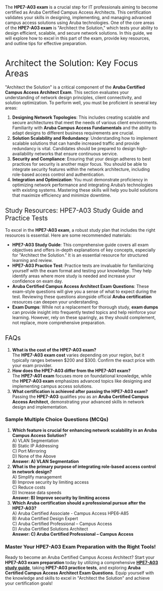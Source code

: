 <p><span style="font-weight: 400;">The </span><strong>HPE7-A03 exam</strong><span style="font-weight: 400;"> is a crucial step for IT professionals aiming to become certified as Aruba Certified Campus Access Architects. This certification validates your skills in designing, implementing, and managing advanced campus access solutions using Aruba technologies. One of the core areas of the </span><strong>HPE7-A03 exam</strong><span style="font-weight: 400;"> is "Architect the Solution," which tests your ability to design efficient, scalable, and secure network solutions. In this guide, we will explore how to excel in this part of the exam, provide key resources, and outline tips for effective preparation.</span></p>
<h1><span style="font-weight: 400;">Architect the Solution: Key Focus Areas</span></h1>
<p><span style="font-weight: 400;">"Architect the Solution" is a critical component of the </span><strong>Aruba Certified Campus Access Architect Exam</strong><span style="font-weight: 400;">. This section evaluates your understanding of network design principles, client connectivity, and solution optimization. To perform well, you must be proficient in several key areas:</span></p>
<ol>
<li style="font-weight: 400;"><strong>Designing Network Topologies</strong><span style="font-weight: 400;">: This includes creating scalable and secure architectures that meet the needs of various client environments. Familiarity with </span><strong>Aruba Campus Access Fundamentals</strong><span style="font-weight: 400;"> and the ability to adapt designs to different business requirements are crucial.</span></li>
<li style="font-weight: 400;"><strong>Solution Scalability and Redundancy</strong><span style="font-weight: 400;">: Understanding how to implement scalable solutions that can handle increased traffic and provide redundancy is vital. Candidates should be prepared to design high-availability networks that ensure continuous service.</span></li>
<li style="font-weight: 400;"><strong>Security and Compliance</strong><span style="font-weight: 400;">: Ensuring that your design adheres to best practices for security is another major focus. You should be able to integrate security features within the network architecture, including role-based access control and authentication.</span></li>
<li style="font-weight: 400;"><strong>Integration and Optimization</strong><span style="font-weight: 400;">: You must demonstrate proficiency in optimizing network performance and integrating Aruba&rsquo;s technologies with existing systems. Mastering these skills will help you build solutions that maximize efficiency and minimize downtime.</span></li>
</ol>
<h2><span style="font-weight: 400;">Study Resources: HPE7-A03 Study Guide and Practice Tests</span></h2>
<p><span style="font-weight: 400;">To excel in the </span><strong>HPE7-A03 exam</strong><span style="font-weight: 400;">, a robust study plan that includes the right resources is essential. Here are some recommended materials:</span></p>
<ul>
<li style="font-weight: 400;"><strong>HPE7-A03 Study Guide</strong><span style="font-weight: 400;">: This comprehensive guide covers all exam objectives and offers in-depth explanations of key concepts, especially for "Architect the Solution." It is an essential resource for structured learning and review.</span></li>
<li style="font-weight: 400;"><strong>HPE7-A03 Practice Test</strong><span style="font-weight: 400;">: Practice tests are invaluable for familiarizing yourself with the exam format and testing your knowledge. They help identify areas where more study is needed and increase your confidence on exam day.</span></li>
<li style="font-weight: 400;"><strong>Aruba Certified Campus Access Architect Exam Questions</strong><span style="font-weight: 400;">: These exam-style questions will give you a sense of what to expect during the test. Reviewing these questions alongside official </span><strong>Aruba certification</strong><span style="font-weight: 400;"> resources can deepen your understanding.</span></li>
<li style="font-weight: 400;"><strong>Exam Dumps</strong><span style="font-weight: 400;">: While not a replacement for thorough study, </span><strong>exam dumps</strong><span style="font-weight: 400;"> can provide insight into frequently tested topics and help reinforce your learning. However, rely on these sparingly, as they should complement, not replace, more comprehensive preparation.</span></li>
</ul>
<h2><span style="font-weight: 400;">FAQs</span></h2>
<ol>
<li><strong> What is the cost of the HPE7-A03 exam?</strong><strong><br /></strong><span style="font-weight: 400;">The </span><strong>HPE7-A03 exam cost</strong><span style="font-weight: 400;"> varies depending on your region, but it typically ranges between $200 and $300. Confirm the exact price with your exam provider.</span></li>
<li><strong> How does the HPE7-A03 differ from the HPE7-A01 exam?</strong><strong><br /></strong><span style="font-weight: 400;">The </span><strong>HPE7-A01 exam</strong><span style="font-weight: 400;"> focuses more on foundational knowledge, while the </span><strong>HPE7-A03 exam</strong><span style="font-weight: 400;"> emphasizes advanced topics like designing and implementing campus access solutions.</span></li>
<li><strong> What certification is achieved after passing the HPE7-A03 exam?</strong><strong><br /></strong><span style="font-weight: 400;">Passing the </span><strong>HPE7-A03</strong><span style="font-weight: 400;"> qualifies you as an </span><strong>Aruba Certified Campus Access Architect</strong><span style="font-weight: 400;">, demonstrating your advanced skills in network design and implementation.</span></li>
</ol>
<h3><strong>Sample Multiple Choice Questions (MCQs)</strong></h3>
<ol>
<li style="font-weight: 400;"><strong>Which feature is crucial for enhancing network scalability in an Aruba Campus Access Solution?</strong><strong><br /></strong><span style="font-weight: 400;">A) VLAN Segmentation</span><span style="font-weight: 400;"><br /></span><span style="font-weight: 400;">B) Static IP Addressing</span><span style="font-weight: 400;"><br /></span><span style="font-weight: 400;">C) Port Mirroring</span><span style="font-weight: 400;"><br /></span><span style="font-weight: 400;">D) None of the Above</span><span style="font-weight: 400;"><br /></span><strong>Answer: A) VLAN Segmentation</strong></li>
<li style="font-weight: 400;"><strong>What is the primary purpose of integrating role-based access control in network design?</strong><strong><br /></strong><span style="font-weight: 400;">A) Simplify management</span><span style="font-weight: 400;"><br /></span><span style="font-weight: 400;">B) Improve security by limiting access</span><span style="font-weight: 400;"><br /></span><span style="font-weight: 400;">C) Reduce costs</span><span style="font-weight: 400;"><br /></span><span style="font-weight: 400;">D) Increase data speeds</span><span style="font-weight: 400;"><br /></span><strong>Answer: B) Improve security by limiting access</strong></li>
<li style="font-weight: 400;"><strong>Which Aruba certification should a professional pursue after the HPE7-A03?</strong><strong><br /></strong><span style="font-weight: 400;">A) Aruba Certified Associate - Campus Access HPE6-A85</span><span style="font-weight: 400;"><br /></span><span style="font-weight: 400;">B) Aruba Certified Design Expert</span><span style="font-weight: 400;"><br /></span><span style="font-weight: 400;">C) Aruba Certified Professional &ndash; Campus Access</span><span style="font-weight: 400;"><br /></span><span style="font-weight: 400;">D) Aruba Certified Solutions Architect</span><span style="font-weight: 400;"><br /></span><strong>Answer: C) Aruba Certified Professional &ndash; Campus Access</strong></li>
</ol>
<h3><strong>Master Your HPE7-A03 Exam Preparation with the Right Tools!</strong></h3>
<p><span style="font-weight: 400;">Ready to become an Aruba Certified Campus Access Architect? Start your </span><strong>HPE7-A03 exam preparation</strong><span style="font-weight: 400;"> today by utilizing a comprehensive </span><a href="https://www.certsfire.com/hp/hpe7-a03/prep"><strong>HPE7-A03 study guide</strong></a><span style="font-weight: 400;">, taking </span><strong>HPE7-A03 practice tests</strong><span style="font-weight: 400;">, and exploring </span><strong>Aruba Certified Campus Access Architect Exam Questions</strong><span style="font-weight: 400;">. Equip yourself with the knowledge and skills to excel in "Architect the Solution" and achieve your certification goals!</span></p>
